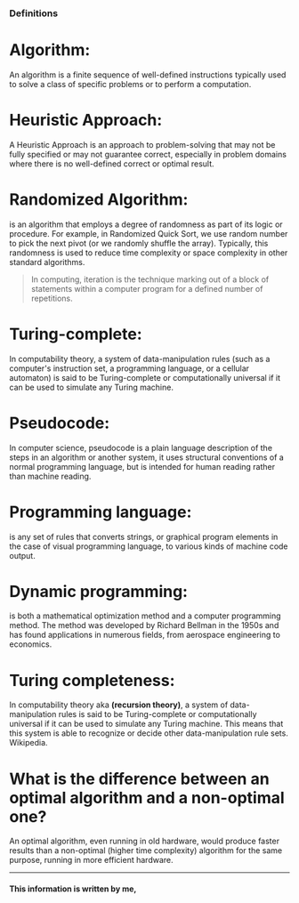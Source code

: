 ### Definitions


# Algorithm:
An algorithm is a finite sequence of well-defined instructions typically used to solve a class of specific problems or to perform a computation.

# Heuristic Approach:
A Heuristic Approach is an approach to problem-solving that may not be fully specified or may not guarantee correct, especially in problem domains where there is no well-defined correct or optimal result.

# Randomized Algorithm:
is an algorithm that employs a degree of randomness as part of its logic or procedure. For example, in Randomized Quick Sort, we use random number to pick the next pivot (or we randomly shuffle the array). Typically, this randomness is used to reduce time complexity or space complexity in other standard algorithms.

> In computing, iteration is the technique marking out of a block of statements within a computer program for a defined number of repetitions.

# Turing-complete:
In computability theory, a system of data-manipulation rules (such as a computer's instruction set, a programming language, or a cellular automaton) is said to be Turing-complete or computationally universal if it can be used to simulate any Turing machine. 

# Pseudocode:
In computer science, pseudocode is a plain language description of the steps in an algorithm or another system, it uses structural conventions of a normal programming language, but is intended for human reading rather than machine reading.

# Programming language:
is any set of rules that converts strings, or graphical program elements in the case of visual programming language, to various kinds of machine code output.


# Dynamic programming:
is both a mathematical optimization method and a computer programming method. The method was developed by Richard Bellman in the 1950s and has found applications in numerous fields, from aerospace engineering to economics.

# Turing completeness:
In computability theory aka **(recursion theory)**, a system of data-manipulation rules is said to be Turing-complete or computationally universal if it can be used to simulate any Turing machine. This means that this system is able to recognize or decide other data-manipulation rule sets. Wikipedia.

# What is the difference between an **optimal algorithm** and a **non-optimal** one?

An optimal algorithm, even running in old hardware, would produce faster results than a non-optimal (higher time complexity) algorithm for the same purpose, running in more efficient hardware.

---

#### This information is written by me,
